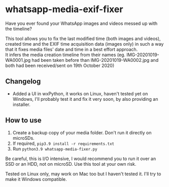 # whatsapp-media-exif-fixer
Have you ever found your WhatsApp images and videos messed up with the timeline? 


This tool allows you to fix the last modified time (both images and videos), created time and the EXIF time acquisition data (images only) in such a way that it fixes media files' date and time in a best effort approach.<br>
It infers the media creation timeline from their names (eg. IMG-20201019-WA0001.jpg had been taken before than IMG-20201019-WA0002.jpg and both had been received/sent on 19th October 2020)<br>

## Changelog
 - Added a UI in wxPython, it works on Linux, haven't tested yet on Windows, I'll probably test it and fix it very soon, by also providing an installer.

## How to use

 1. Create a backup copy of your media folder. Don't run it directly on microSDs.<br>
 2. If required, ```pip3.9 install -r requirements.txt```<br>
 3. Run ```python3.9 whatsapp-media-fixer.py```

Be careful, this is I/O intensive, I would recommend you to run it over an SSD or an HDD, not on microSD. Use this tool at your own risk.

Tested on Linux only, may work on Mac too but I haven't tested it. I'll try to make it Windows compatible.
